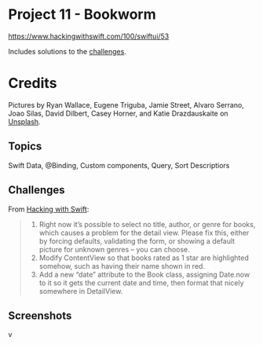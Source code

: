 # Project 11 - Bookworm

https://www.hackingwithswift.com/100/swiftui/53

Includes solutions to the [challenges](https://www.hackingwithswift.com/books/ios-swiftui/bookworm-wrap-up).

# Credits

Pictures by Ryan Wallace, Eugene Triguba, Jamie Street, Alvaro Serrano, Joao Silas, David Dilbert, Casey Horner, and Katie Drazdauskaite on [Unsplash](https://unsplash.com/).

## Topics

Swift Data, @Binding, Custom components, Query, Sort Descriptiors

## Challenges

From [Hacking with Swift](https://www.hackingwithswift.com/books/ios-swiftui/cupcake-corner-wrap-up):
>1.  Right now it’s possible to select no title, author, or genre for books, which causes a problem for the detail view. Please fix this, either by forcing defaults, validating the form, or showing a default picture for unknown genres – you can choose.
>2.  Modify ContentView so that books rated as 1 star are highlighted somehow, such as having their name shown in red.
>3.  Add a new “date” attribute to the Book class, assigning Date.now to it so it gets the current date and time, then format that nicely somewhere in DetailView.

## Screenshots
v
